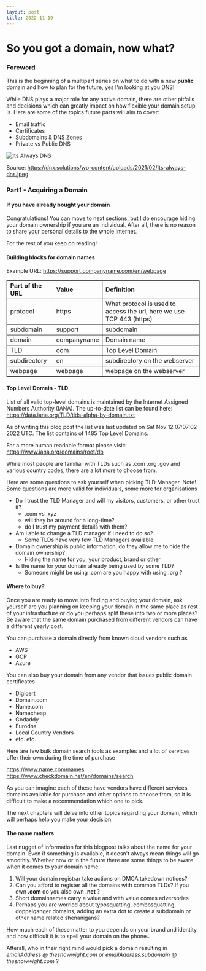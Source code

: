 ```yaml
---
layout: post
title: 2022-11-19
---
```


# So you got a domain, now what?

### Foreword

This is the beginning of a multipart series on what to do with a new **public** domain and how to plan for the future, yes I'm looking at you DNS!

While DNS plays a major role for any active domain, there are other pitfalls and decisions which can greatly impact on how flexible your domain setup is. 
Here are some of the topics future parts will aim to cover:

-   Email traffic
-   Certificates
-   Subdomains & DNS Zones
-   Private vs Public DNS

<img src="https://blog.thesnowwight.com/images/0days-since-dns.png" alt="Its Always DNS">

Source: https://dnx.solutions/wp-content/uploads/2021/02/Its-always-dns.jpeg


### Part1 - Acquiring a Domain

#### If you have already bought your domain

Congratulations! You can move to next sections, but I do encourage hiding your domain ownership if you are an individual. After all, there is no reason to share your personal details to the whole Internet.

For the rest of you keep on reading!


#### Building blocks for domain names

Example URL: https://support.companyname.com/en/webpage
<table border="1">
    <tr>
        <td border="1"><b>Part of the URL</b></td>
        <td border="1"><b>Value</b></td>
        <td border="1"><b>Definition</b></td>
    </tr>
    <tr>
        <td border="1">protocol</td>
        <td border="1">https</td>
        <td border="1">What protocol is used to access the url, here we use TCP 443 (https)</td>
    </tr>
    <tr>
        <td border="1">subdomain</td>
        <td border="1">support</td>
        <td border="1">subdomain</td>
    </tr>
    <tr>
        <td border="1">domain</td>
        <td border="1">companyname</td>
        <td border="1">Domain name</td>
    </tr>
    <tr>
        <td border="1">TLD</td>
        <td border="1">com</td>
        <td border="1">Top Level Domain</td>
    </tr>
    <tr>
        <td border="1">subdirectory</td>
        <td border="1">en</td>
        <td border="1">subdirectory on the webserver</td>
    </tr>
    <tr>
        <td border="1">webpage</td>
        <td border="1">webpage</td>
        <td border="1">webpage on the webserver</td>
    </tr>
</table>


#### Top Level Domain - TLD

List of all valid top-level domains is maintained by the Internet Assigned Numbers Authority (IANA). The up-to-date list can be found here: https://data.iana.org/TLD/tlds-alpha-by-domain.txt

As of writing this blog post the list was last updated on Sat Nov 12 07:07:02 2022 UTC.
The list contains of 1485 Top Level Domains.

For a more human readable format please visit: https://www.iana.org/domains/root/db

While most people are familiar with TLDs such as .com .org .gov and various country codes, there  are a lot more to choose from. 

Here are some questions to ask yourself when picking TLD Manager.
Note! Some questions are more valid for individuals, some more for organisations

-   Do I trust the TLD Manager and will my visitors, customers, or other trust it?
	-    .com vs .xyz
	-    will they be around for a long-time?
	-    do I trust my payment details with them?
-   Am I able to change a TLD manager if I need to do so?
	-    Some TLDs have very few TLD Managers available
-   Domain ownership is public information, do they allow me to hide the domain ownership? 
	-    Hiding the name for you, your product, brand or other
-   Is the name for your domain already being used by some TLD?
	-    Someone might be using .com are you happy with using .org ?


#### Where to buy?

Once you are ready to move into finding and buying your domain, ask yourself are you planning on keeping your domain in the same place as rest of your infrastucture or do you perhaps split these into two or more places? Be aware that the same domain purchased from different vendors can have a different yearly cost.

You can purchase a domain directly from known cloud vendors such as

-    AWS
-    GCP
-    Azure

You can also buy your domain from any vendor that issues public domain certificates

-    Digicert
-    Domain.com 
-    Name.com
-    Namecheap
-    Godaddy
-    Eurodns
-    Local Country Vendors
-    etc. etc.

Here are few bulk domain search tools as examples and a lot of services offer their own during the time of purchase

https://www.name.com/names
https://www.checkdomain.net/en/domains/search

As you can imagine each of these have vendors have different services, domains available for purchase and other options to choose from, so it is difficult to make a recommendation which one to pick. 

The next chapters will delve into other topics regarding your domain, which will perhaps help you make your decision.

#### The name matters

Last nugget of information for this blogpost talks about the name for your domain.
Even if something is available, it doesn't always mean things will go smoothly.
Whether now or in the future there are some things to be aware when it comes to your domain name. 

1. Will your domain registrar take actions on DMCA takedown notices?
2. Can you afford to register all the domains with common TLDs? If you own **.com** do you also own **.net** ?
3. Short domainnames carry a value and with value comes adversories
4. Perhaps you are worried about typosquatting, combosquatting, doppelganger domains, adding an extra dot to create a subdomain or other name related shenanigans? 

How much each of these matter to you depends on your brand and identity and how difficult it is to spell your domain on the phone..  

Afterall, who in their right mind would pick a domain resulting in *emailAddress @ thesnowwight.com* or *emailAddress.subdomain @ thesnowwight.com* ?
